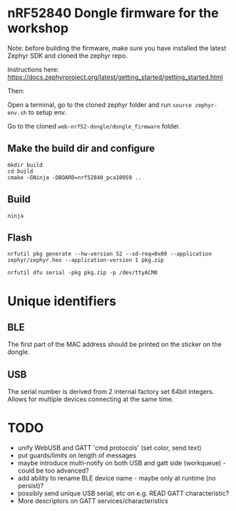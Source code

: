 # nRF52840 Dongle firmware for the workshop

Note: before building the firmware, make sure you have installed the latest Zephyr SDK and cloned the zephyr repo.

Instructions here: https://docs.zephyrproject.org/latest/getting_started/getting_started.html

Then:

Open a terminal, go to the cloned zephyr folder and run ```source zephyr-env.sh``` to setup env.

Go to the cloned ```web-nrf52-dongle/dongle_firmware``` folder.

## Make the build dir and configure
```
mkdir build
cd build
cmake -GNinja -DBOARD=nrf52840_pca10059 ..
```

## Build
```
ninja
```

## Flash
```
nrfutil pkg generate --hw-version 52 --sd-req=0x00 --application zephyr/zephyr.hex --application-version 1 pkg.zip

nrfutil dfu serial -pkg pkg.zip -p /dev/ttyACM0
```


# Unique identifiers

## BLE
The first part of the MAC address should be printed on the sticker on the dongle.

## USB
The serial number is derived from 2 internal factory set 64bit integers. Allows for multiple devices connecting at the same time.


# TODO

* unify WebUSB and GATT 'cmd protocols' (set color, send text)
* put guards/limits on length of messages
* maybe introduce multi-notify on both USB and gatt side (workqueue) - could be too advanced?
* add ability to rename BLE device name - maybe only at runtime (no persist)?
* possibly send unique USB serial, etc on e.g. READ GATT characteristic?
* More descriptors on GATT services/characteristics

